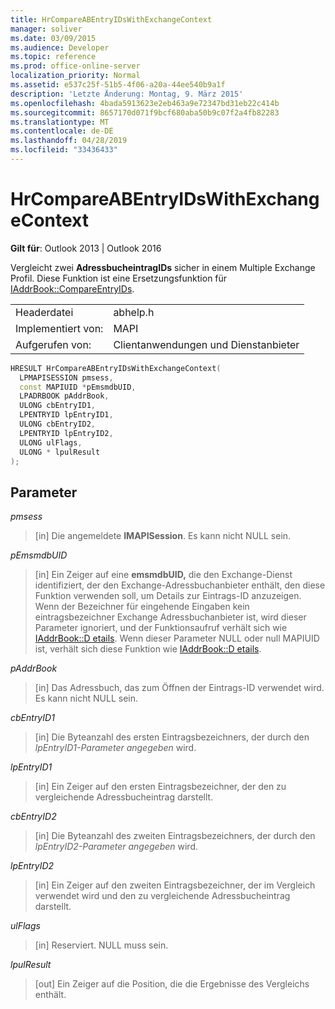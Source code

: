 ```yaml
---
title: HrCompareABEntryIDsWithExchangeContext
manager: soliver
ms.date: 03/09/2015
ms.audience: Developer
ms.topic: reference
ms.prod: office-online-server
localization_priority: Normal
ms.assetid: e537c25f-51b5-4f06-a20a-44ee540b9a1f
description: 'Letzte Änderung: Montag, 9. März 2015'
ms.openlocfilehash: 4bada5913623e2eb463a9e72347bd31eb22c414b
ms.sourcegitcommit: 8657170d071f9bcf680aba50b9c07f2a4fb82283
ms.translationtype: MT
ms.contentlocale: de-DE
ms.lasthandoff: 04/28/2019
ms.locfileid: "33436433"
---
```

# <a name="hrcompareabentryidswithexchangecontext"></a>HrCompareABEntryIDsWithExchangeContext

  
  
**Gilt für**: Outlook 2013 | Outlook 2016 
  
Vergleicht zwei **AdressbucheintragIDs** sicher in einem Multiple Exchange Profil. Diese Funktion ist eine Ersetzungsfunktion für [IAddrBook::CompareEntryIDs](iaddrbook-compareentryids.md).
  
|||
|:-----|:-----|
|Headerdatei  <br/> |abhelp.h  <br/> |
|Implementiert von:  <br/> |MAPI  <br/> |
|Aufgerufen von:  <br/> |Clientanwendungen und Dienstanbieter  <br/> |
   
```cpp
HRESULT HrCompareABEntryIDsWithExchangeContext(
  LPMAPISESSION pmsess,
  const MAPIUID *pEmsmdbUID,
  LPADRBOOK pAddrBook,
  ULONG cbEntryID1,
  LPENTRYID lpEntryID1,
  ULONG cbEntryID2,
  LPENTRYID lpEntryID2,
  ULONG ulFlags,
  ULONG * lpulResult
);
```

## <a name="parameters"></a>Parameter

 _pmsess_
  
> [in] Die angemeldete **IMAPISession**. Es kann nicht NULL sein.
    
 _pEmsmdbUID_
  
> [in] Ein Zeiger auf eine **emsmdbUID,** die den Exchange-Dienst identifiziert, der den Exchange-Adressbuchanbieter enthält, den diese Funktion verwenden soll, um Details zur Eintrags-ID anzuzeigen. Wenn der Bezeichner für eingehende Eingaben kein eintragsbezeichner Exchange Adressbuchanbieter ist, wird dieser Parameter ignoriert, und der Funktionsaufruf verhält sich wie [IAddrBook::D etails](iaddrbook-details.md). Wenn dieser Parameter NULL oder null MAPIUID ist, verhält sich diese Funktion wie [IAddrBook::D etails](iaddrbook-details.md).
    
 _pAddrBook_
  
> [in] Das Adressbuch, das zum Öffnen der Eintrags-ID verwendet wird. Es kann nicht NULL sein.
    
 _cbEntryID1_
  
> [in] Die Byteanzahl des ersten Eintragsbezeichners, der durch den  _lpEntryID1-Parameter angegeben_ wird. 
    
 _lpEntryID1_
  
> [in] Ein Zeiger auf den ersten Eintragsbezeichner, der den zu vergleichende Adressbucheintrag darstellt.
    
 _cbEntryID2_
  
> [in] Die Byteanzahl des zweiten Eintragsbezeichners, der durch den  _lpEntryID2-Parameter angegeben_ wird. 
    
 _lpEntryID2_
  
> [in] Ein Zeiger auf den zweiten Eintragsbezeichner, der im Vergleich verwendet wird und den zu vergleichende Adressbucheintrag darstellt.
    
 _ulFlags_
  
> [in] Reserviert. NULL muss sein.
    
 _lpulResult_
  
> [out] Ein Zeiger auf die Position, die die Ergebnisse des Vergleichs enthält. 
    

